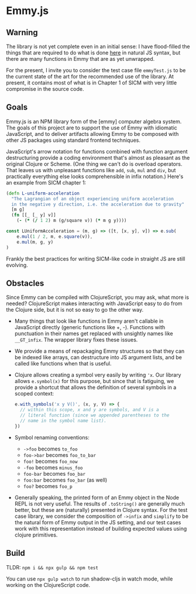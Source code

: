 
# Emmy.js

## Warning

The library is not yet complete even in an initial sense: I have
flood-filled the things that are required to do what is
done [here](https://kloimhardt.github.io/blog/html/sicmutils-as-js-book-part1.html)
in natural JS syntax, but there are many functions in Emmy that are
as yet unwrapped.

For the present, I invite you to consider the test case file `emmyTest.js`
to be the current state of the art for the recommended use of the library.
At present, it contains most of what is in Chapter 1 of SICM with very
little compromise in the source code.

## Goals

Emmy.js is an NPM library form of the [emmy] computer algebra system.
The goals of this project are to support the use of Emmy with
idiomatic JavaScript, and to deliver artifacts allowing Emmy to
be composed with other JS packages using standard frontend techniques.

JavaScript's arrow notation for functions combined with function
argument destructuring provide a coding environment that's almost
as pleasant as the original Clojure or Scheme. (One thing we can't
do is overload operators. That leaves us with unpleasant functions
like `add`, `sub`, `mul` and `div`, but practically everything
else looks comprehensible in infix notation.) Here's an example from
SICM chapter 1:

```clojure
(defn L-uniform-acceleration
  "The Lagrangian of an object experiencing uniform acceleration
  in the negative y direction, i.e. the acceleration due to gravity"
  [m g]
  (fn [[_ [_ y] v]]
    (- (* (/ 1 2) m (g/square v)) (* m g y))))
```

```js
const LUniformAcceleration = (m, g) => ([t, [x, y], v]) => e.sub(
    e.mul(1 / 2, m, e.square(v)),
    e.mul(m, g, y)
)
```

Frankly the best practices for writing SICM-like code in straight
JS are still evolving.

## Obstacles

Since Emmy can be compiled with ClojureScript, you may ask, what more
is needed? ClojureScript makes interacting with JavaScript easy to do
from the Clojure side, but it is not so easy to go the other way.

- Many things that look like functions in Emmy aren't callable in
  JavaScript directly (generic functions like +, -). Functions with
  punctuation in their names get replaced with unsightly names like
  `__GT_infix`. The wrapper library fixes these issues.

- We provide a means of repackaging Emmy structures so that they can
  be indexed like arrays, can destructure into JS argument lists, and
  be called like functions when that is useful.

- Clojure allows creating a symbol very easily by writing `'x`.
  Our library allows `e.symbol(x)` for this purpose, but since that
  is fatiguing, we provide a shortcut that allows the definition
  of several symbols in a scoped context:

  ```js
  e.with_symbols('x y V()', (x, y, V) => {
    // within this scope, x and y are symbols, and V is a
    // literal function (since we appended parentheses to the
    // name in the symbol name list).
  })
  ```
- Symbol renaming conventions:

  - `->foo` becomes `to_foo`
  - `foo->bar` becomes `foo_to_bar`
  - `foo!` becomes `foo_now`
  - `-foo` becomes `minus_foo`
  - `foo-bar` becomes `foo_bar`
  - `foo:bar` becomes `foo_bar` (as well)
  - `foo?` becomes `foo_p`

- Generally speaking, the printed form of an Emmy object in the Node
  REPL is not very useful. The results of `.toString()` are generally
  much better, but these are (naturally) presented in Clojure syntax.
  For the test case library, we consider the composition of `->infix`
  and `simplify` to be the natural form of Emmy output in the JS setting,
  and our test cases work with this representation instead of building
  expected values using clojure primitives.

## Build

TLDR: `npm i && npx gulp && npm test`

You can use `npx gulp watch` to run shadow-cljs in watch mode,
while working on the ClojureScript code.

